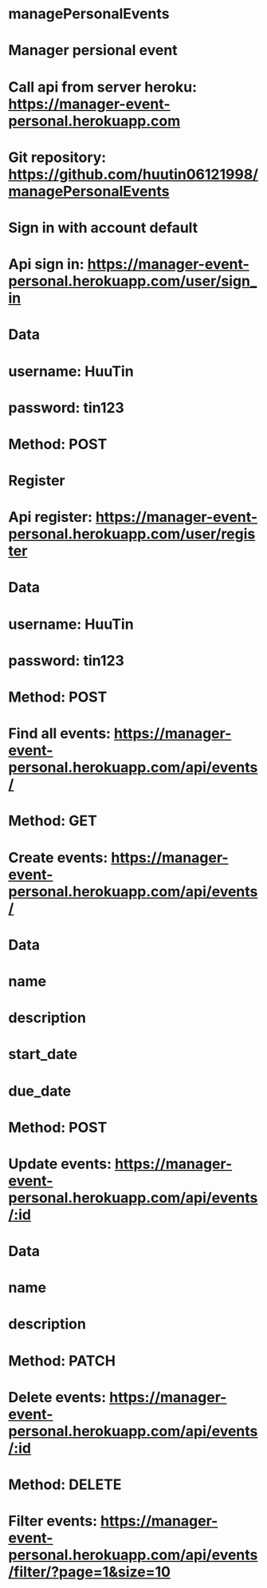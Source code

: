 # managePersonalEvents
# Manager persional event

# Call api from server heroku: https://manager-event-personal.herokuapp.com
# Git repository: https://github.com/huutin06121998/managePersonalEvents

# Sign in with account default
# Api sign in: https://manager-event-personal.herokuapp.com/user/sign_in
# Data
# username: HuuTin
# password: tin123
# Method: POST

# Register
# Api register: https://manager-event-personal.herokuapp.com/user/register
# Data
# username: HuuTin
# password: tin123
# Method: POST

# Find all events: https://manager-event-personal.herokuapp.com/api/events/
# Method: GET

# Create events: https://manager-event-personal.herokuapp.com/api/events/
# Data
# name
# description
# start_date
# due_date
# Method: POST

# Update events: https://manager-event-personal.herokuapp.com/api/events/:id
# Data
# name
# description
# Method: PATCH

# Delete events: https://manager-event-personal.herokuapp.com/api/events/:id
# Method: DELETE

# Filter events: https://manager-event-personal.herokuapp.com/api/events/filter/?page=1&size=10
